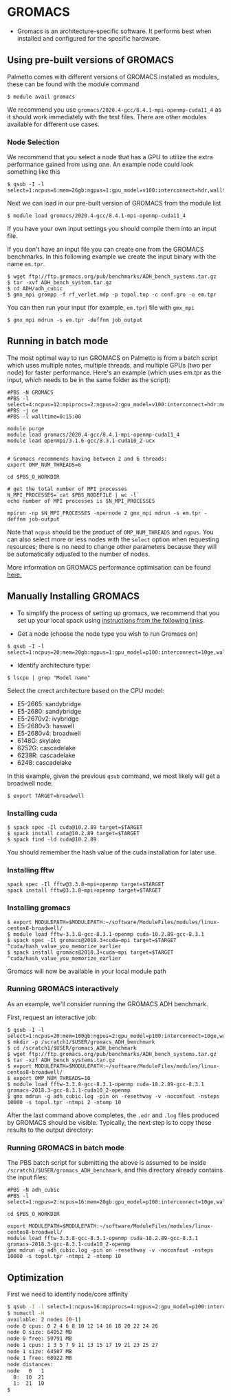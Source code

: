 # GROMACS

- Gromacs is an architecture-specific software. It performs best when installed and configured for the
  specific hardware.

## Using pre-built versions of GROMACS

Palmetto comes with different versions of GROMACS installed as modules, these can be found with the module command

```
$ module avail gromacs
```

We recommend you use `gromacs/2020.4-gcc/8.4.1-mpi-openmp-cuda11_4` as it should work immediately with the test files. There are other modules available for different use cases.

### Node Selection

We recommend that you select a node that has a GPU to utilize the extra performance gained from using one. An example node could look something like this

```
$ qsub -I -l select=1:ncpus=6:mem=26gb:ngpus=1:gpu_model=v100:interconnect=hdr,walltime=00:20:00
```

Next we can load in our pre-built version of GROMACS from the module list

```
$ module load gromacs/2020.4-gcc/8.4.1-mpi-openmp-cuda11_4
```

If you have your own input settings you should compile them into an input file.

If you don't have an input file you can create one from the GROMACS benchmarks. In this following example we create the input binary with the name `em.tpr`.

```
$ wget ftp://ftp.gromacs.org/pub/benchmarks/ADH_bench_systems.tar.gz
$ tar -xvf ADH_bench_system.tar.gz
$ cd ADH/adh_cubic
$ gmx_mpi grompp -f rf_verlet.mdp -p topol.top -c conf.gro -o em.tpr
```

You can then run your input (for example, `em.tpr`) file with `gmx_mpi`

```
$ gmx_mpi mdrun -s em.tpr -deffnm job_output
```

## Running in batch mode

The most optimal way to run GROMACS on Palmetto is from a batch script which uses multiple notes, multiple threads, and multiple GPUs (two per node) for faster performance. Here's an example (which uses em.tpr as the input, which needs to be in the same folder as the script):

```
#PBS -N GROMACS
#PBS -l select=4:ncpus=12:mpiprocs=2:ngpus=2:gpu_model=v100:interconnect=hdr:mem=22gb
#PBS -j oe
#PBS -l walltime=0:15:00

module purge
module load gromacs/2020.4-gcc/8.4.1-mpi-openmp-cuda11_4
module load openmpi/3.1.6-gcc/8.3.1-cuda10_2-ucx


# Gromacs recommends having between 2 and 6 threads:
export OMP_NUM_THREADS=6

cd $PBS_O_WORKDIR

# get the total number of MPI processes
N_MPI_PROCESSES=`cat $PBS_NODEFILE | wc -l`
echo number of MPI processes is $N_MPI_PROCESSES

mpirun -np $N_MPI_PROCESSES -npernode 2 gmx_mpi mdrun -s em.tpr -deffnm job-output

```

Note that `ncpus` should be the product of `OMP_NUM_THREADS` and `ngpus`.
You can also select more or less nodes with the `select` option when requesting resources; there is no need to change other parameters because they will be automatically adjusted to the number of nodes.

More information on GROMACS performance optimisation can be found [here.](https://manual.gromacs.org/documentation/current/user-guide/mdrun-performance.html)

## Manually Installing GROMACS

- To simplify the process of setting up gromacs, we recommend that you set up your local spack
  using [instructions from the following links](https://www.palmetto.clemson.edu/palmetto/software/spack/).

- Get a node (choose the node type you wish to run Gromacs on)

```
$ qsub -I -l select=1:ncpus=20:mem=20gb:ngpus=1:gpu_model=p100:interconnect=10ge,walltime=5:00:00
```

- Identify architecture type:

```
$ lscpu | grep "Model name"
```

Select the crrect architecture based on the CPU model:

- E5-2665: sandybridge
- E5-2680: sandybridge
- E5-2670v2: ivybridge
- E5-2680v3: haswell
- E5-2680v4: broadwell
- 6148G: skylake
- 6252G: cascadelake
- 6238R: cascadelake
- 6248: cascadelake


In this example, given the previous `qsub` command, we most likely will get a broadwell node:

```
$ export TARGET=broadwell
```

### Installing cuda

```
$ spack spec -Il cuda@10.2.89 target=$TARGET
$ spack install cuda@10.2.89 target=$TARGET
$ spack find -ld cuda@10.2.89
```

You should remember the hash value of the cuda installation for later use.

### Installing fftw

```
spack spec -Il fftw@3.3.8~mpi+openmp target=$TARGET
spack install fftw@3.3.8~mpi+openmp target=$TARGET
```

### Installing gromacs

```
$ export MODULEPATH=$MODULEPATH:~/software/ModuleFiles/modules/linux-centos8-broadwell/
$ module load fftw-3.3.8-gcc-8.3.1-openmp cuda-10.2.89-gcc-8.3.1
$ spack spec -Il gromacs@2018.3+cuda~mpi target=$TARGET ^cuda/hash_value_you_memorize_earlier
$ spack install gromacs@2018.3+cuda~mpi target=$TARGET ^cuda/hash_value_you_memorize_earlier
```

Gromacs will now be available in your local module path

### Running GROMACS interactively

As an example,
we'll consider running the GROMACS ADH benchmark.

First, request an interactive job:

```
$ qsub -I -l select=1:ncpus=20:mem=100gb:ngpus=2:gpu_model=p100:interconnect=10ge,walltime=5:00:00
$ mkdir -p /scratch1/$USER/gromacs_ADH_benchmark
$ cd /scratch1/$USER/gromacs_ADH_benchmark
$ wget ftp://ftp.gromacs.org/pub/benchmarks/ADH_bench_systems.tar.gz
$ tar -xzf ADH_bench_systems.tar.gz
$ export MODULEPATH=$MODULEPATH:~/software/ModuleFiles/modules/linux-centos8-broadwell/
$ export OMP_NUM_THREADS=10
$ module load fftw-3.3.8-gcc-8.3.1-openmp cuda-10.2.89-gcc-8.3.1 gromacs-2018.3-gcc-8.3.1-cuda10_2-openmp
$ gmx mdrun -g adh_cubic.log -pin on -resethway -v -noconfout -nsteps 10000 -s topol.tpr -ntmpi 2 -ntomp 10
```

After the last command above completes,
the `.edr` and `.log` files produced by GROMACS should be visible.
Typically, the next step is to copy these results to the
output directory:

### Running GROMACS in batch mode

The PBS batch script for submitting the above is assumed to be inside `/scratch1/$USER/gromacs_ADH_benchmark`,
and this directory already contains the input files:

```
#PBS -N adh_cubic
#PBS -l select=1:ngpus=2:ncpus=16:mem=20gb:gpu_model=p100:interconnect=10ge,walltime=5:00:00

cd $PBS_O_WORKDIR

export MODULEPATH=$MODULEPATH:~/software/ModuleFiles/modules/linux-centos8-broadwell/
module load fftw-3.3.8-gcc-8.3.1-openmp cuda-10.2.89-gcc-8.3.1 gromacs-2018.3-gcc-8.3.1-cuda10_2-openmp
gmx mdrun -g adh_cubic.log -pin on -resethway -v -noconfout -nsteps 10000 -s topol.tpr -ntmpi 2 -ntomp 10
```

## Optimization

First we need to identify node/core affinity

~~~bash
$ qsub -I -l select=1:ncpus=16:mpiprocs=4:ngpus=2:gpu_model=p100:interconnect=fdr:mem=60gb
$ numactl -H
available: 2 nodes (0-1)
node 0 cpus: 0 2 4 6 8 10 12 14 16 18 20 22 24 26
node 0 size: 64052 MB
node 0 free: 59791 MB
node 1 cpus: 1 3 5 7 9 11 13 15 17 19 21 23 25 27
node 1 size: 64507 MB
node 1 free: 60922 MB
node distances:
node   0   1
  0:  10  21
  1:  21  10
$
~~~
